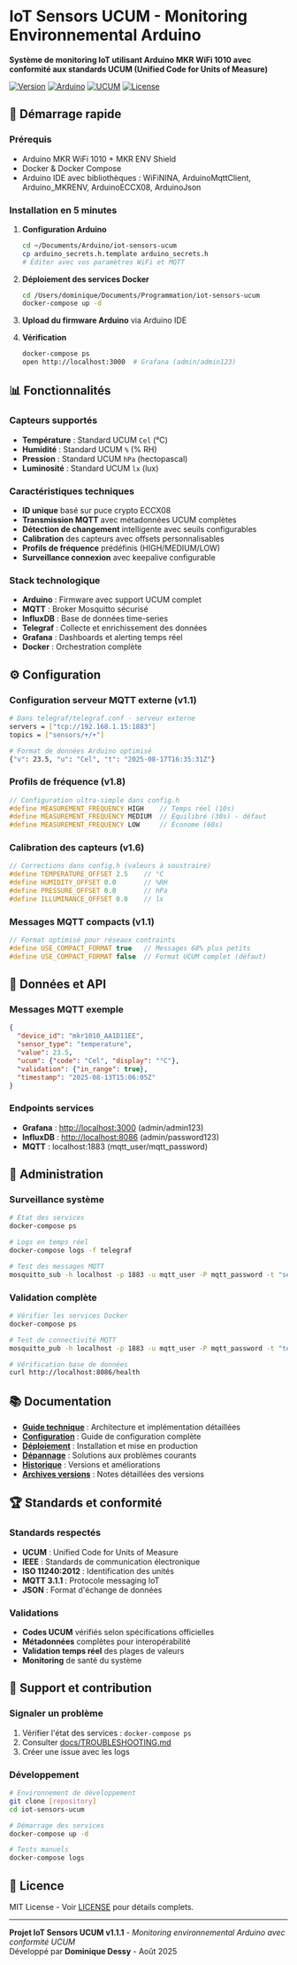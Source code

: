 # IoT Sensors UCUM - Monitoring Environnemental Arduino

**Système de monitoring IoT utilisant Arduino MKR WiFi 1010 avec conformité aux standards UCUM (Unified Code for Units of Measure)**

[![Version](https://img.shields.io/badge/Version-1.1.1-blue.svg)](CHANGELOG.md)
[![Arduino](https://img.shields.io/badge/Arduino-MKR_WiFi_1010-green.svg)](https://www.arduino.cc/en/Guide/MKR1000)
[![UCUM](https://img.shields.io/badge/Standard-UCUM-orange.svg)](https://ucum.org/)
[![License](https://img.shields.io/badge/License-MIT-yellow.svg)](LICENSE)

## 🚀 Démarrage rapide

### Prérequis

- Arduino MKR WiFi 1010 + MKR ENV Shield
- Docker & Docker Compose
- Arduino IDE avec bibliothèques : WiFiNINA, ArduinoMqttClient, Arduino_MKRENV, ArduinoECCX08, ArduinoJson

### Installation en 5 minutes

1. **Configuration Arduino**

   ```bash
   cd ~/Documents/Arduino/iot-sensors-ucum
   cp arduino_secrets.h.template arduino_secrets.h
   # Éditer avec vos paramètres WiFi et MQTT
   ```

2. **Déploiement des services Docker**

   ```bash
   cd /Users/dominique/Documents/Programmation/iot-sensors-ucum
   docker-compose up -d
   ```

3. **Upload du firmware Arduino** via Arduino IDE

4. **Vérification**

   ```bash
   docker-compose ps
   open http://localhost:3000  # Grafana (admin/admin123)
   ```

## 📊 Fonctionnalités

### Capteurs supportés

- **Température** : Standard UCUM `Cel` (°C)
- **Humidité** : Standard UCUM `%` (% RH)
- **Pression** : Standard UCUM `hPa` (hectopascal)
- **Luminosité** : Standard UCUM `lx` (lux)

### Caractéristiques techniques

- **ID unique** basé sur puce crypto ECCX08
- **Transmission MQTT** avec métadonnées UCUM complètes
- **Détection de changement** intelligente avec seuils configurables
- **Calibration** des capteurs avec offsets personnalisables
- **Profils de fréquence** prédéfinis (HIGH/MEDIUM/LOW)
- **Surveillance connexion** avec keepalive configurable

### Stack technologique

- **Arduino** : Firmware avec support UCUM complet
- **MQTT** : Broker Mosquitto sécurisé
- **InfluxDB** : Base de données time-series
- **Telegraf** : Collecte et enrichissement des données
- **Grafana** : Dashboards et alerting temps réel
- **Docker** : Orchestration complète

## ⚙️ Configuration

### Configuration serveur MQTT externe (v1.1)

```bash
# Dans telegraf/telegraf.conf - serveur externe
servers = ["tcp://192.168.1.15:1883"]
topics = ["sensors/+/+"]

# Format de données Arduino optimisé
{"v": 23.5, "u": "Cel", "t": "2025-08-17T16:35:31Z"}
```

### Profils de fréquence (v1.8)

```cpp
// Configuration ultra-simple dans config.h
#define MEASUREMENT_FREQUENCY HIGH    // Temps réel (10s)
#define MEASUREMENT_FREQUENCY MEDIUM  // Équilibré (30s) - défaut
#define MEASUREMENT_FREQUENCY LOW     // Économe (60s)
```

### Calibration des capteurs (v1.6)

```cpp
// Corrections dans config.h (valeurs à soustraire)
#define TEMPERATURE_OFFSET 2.5    // °C
#define HUMIDITY_OFFSET 0.0       // %RH  
#define PRESSURE_OFFSET 0.0       // hPa
#define ILLUMINANCE_OFFSET 0.0    // lx
```

### Messages MQTT compacts (v1.1)

```cpp
// Format optimisé pour réseaux contraints
#define USE_COMPACT_FORMAT true   // Messages 68% plus petits
#define USE_COMPACT_FORMAT false  // Format UCUM complet (défaut)
```

## 📡 Données et API

### Messages MQTT exemple

```json
{
  "device_id": "mkr1010_AA1D11EE",
  "sensor_type": "temperature", 
  "value": 23.5,
  "ucum": {"code": "Cel", "display": "°C"},
  "validation": {"in_range": true},
  "timestamp": "2025-08-13T15:06:05Z"
}
```

### Endpoints services

- **Grafana** : <http://localhost:3000> (admin/admin123)
- **InfluxDB** : <http://localhost:8086> (admin/password123)  
- **MQTT** : localhost:1883 (mqtt_user/mqtt_password)

## 🔧 Administration

### Surveillance système

```bash
# État des services
docker-compose ps

# Logs en temps réel
docker-compose logs -f telegraf

# Test des messages MQTT
mosquitto_sub -h localhost -p 1883 -u mqtt_user -P mqtt_password -t "sensors/+/+"
```

### Validation complète

```bash
# Vérifier les services Docker
docker-compose ps

# Test de connectivité MQTT
mosquitto_pub -h localhost -p 1883 -u mqtt_user -P mqtt_password -t "test" -m "hello"

# Vérification base de données
curl http://localhost:8086/health
```

## 📚 Documentation

- **[Guide technique](docs/TECHNICAL.md)** : Architecture et implémentation détaillées
- **[Configuration](docs/CONFIGURATION.md)** : Guide de configuration complète
- **[Déploiement](docs/DEPLOYMENT.md)** : Installation et mise en production
- **[Dépannage](docs/TROUBLESHOOTING.md)** : Solutions aux problèmes courants
- **[Historique](CHANGELOG.md)** : Versions et améliorations
- **[Archives versions](docs/versions/)** : Notes détaillées des versions

## 🏆 Standards et conformité

### Standards respectés

- **UCUM** : Unified Code for Units of Measure
- **IEEE** : Standards de communication électronique  
- **ISO 11240:2012** : Identification des unités
- **MQTT 3.1.1** : Protocole messaging IoT
- **JSON** : Format d'échange de données

### Validations

- **Codes UCUM** vérifiés selon spécifications officielles
- **Métadonnées** complètes pour interopérabilité
- **Validation temps réel** des plages de valeurs
- **Monitoring** de santé du système

## 🚨 Support et contribution

### Signaler un problème

1. Vérifier l'état des services : `docker-compose ps`
2. Consulter [docs/TROUBLESHOOTING.md](docs/TROUBLESHOOTING.md)
3. Créer une issue avec les logs

### Développement

```bash
# Environnement de développement
git clone [repository]
cd iot-sensors-ucum

# Démarrage des services
docker-compose up -d

# Tests manuels
docker-compose logs
```

## 📄 Licence

MIT License - Voir [LICENSE](LICENSE) pour détails complets.

---

**Projet IoT Sensors UCUM v1.1.1** - *Monitoring environnemental Arduino avec conformité UCUM*  
Développé par **Dominique Dessy** - Août 2025
